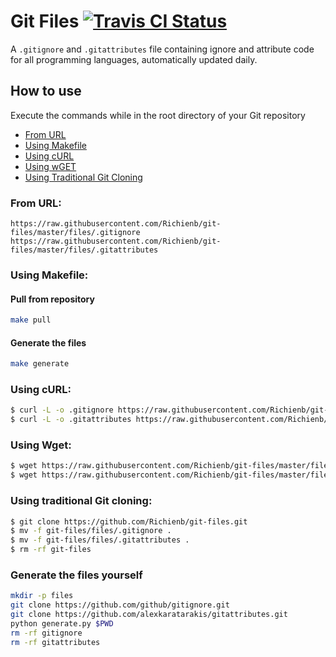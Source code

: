 # Git Files [![Travis CI Status](https://img.shields.io/travis/Richienb/git-files.svg?style=for-the-badge)](https://travis-ci.org/Richienb/git-files)

A `.gitignore` and `.gitattributes` file containing ignore and attribute code for all programming languages, automatically updated daily.

## How to use

Execute the commands while in the root directory of your Git repository

- [From URL](#from-url)
- [Using Makefile](#using-makefile)
- [Using cURL](#using-curl)
- [Using wGET](#using-wget)
- [Using Traditional Git Cloning](#using-traditional-git-cloning)

### From URL:

```
https://raw.githubusercontent.com/Richienb/git-files/master/files/.gitignore
https://raw.githubusercontent.com/Richienb/git-files/master/files/.gitattributes
```

### Using Makefile:

#### Pull from repository

```sh
make pull
```

#### Generate the files

```sh
make generate
```

### Using cURL:

```sh
$ curl -L -o .gitignore https://raw.githubusercontent.com/Richienb/git-files/master/files/.gitignore
$ curl -L -o .gitattributes https://raw.githubusercontent.com/Richienb/git-files/master/files/.gitattributes
```

### Using Wget:

```sh
$ wget https://raw.githubusercontent.com/Richienb/git-files/master/files/.gitignore
$ wget https://raw.githubusercontent.com/Richienb/git-files/master/files/.gitattributes
```

### Using traditional Git cloning:

```sh
$ git clone https://github.com/Richienb/git-files.git
$ mv -f git-files/files/.gitignore .
$ mv -f git-files/files/.gitattributes .
$ rm -rf git-files
```

### Generate the files yourself

```sh
mkdir -p files
git clone https://github.com/github/gitignore.git
git clone https://github.com/alexkaratarakis/gitattributes.git
python generate.py $PWD
rm -rf gitignore
rm -rf gitattributes
```
